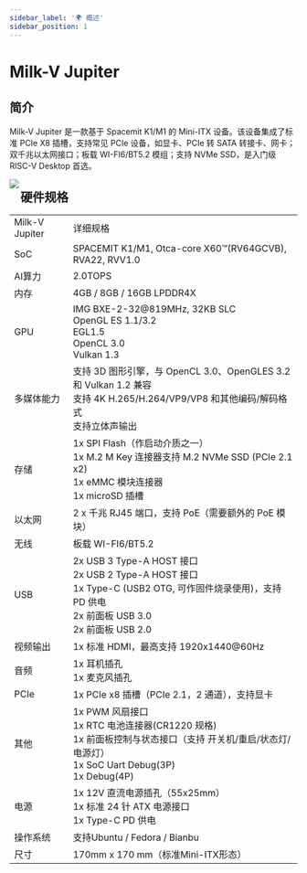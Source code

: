 ```yaml
---
sidebar_label: '🌍 概述'
sidebar_position: 1
---
```


# Milk-V Jupiter

## 简介

Milk-V Jupiter 是一款基于 Spacemit K1/M1 的 Mini-ITX 设备。该设备集成了标准 PCIe X8 插槽，支持常见 PCIe 设备，如显卡、PCIe 转 SATA 转接卡、网卡；双千兆以太网接口；板载 WI-FI6/BT5.2 模组；支持 NVMe SSD，是入门级 RISC-V Desktop 首选。

<Image src='/docs/jupiter/jupiter-overview.webp' maxWidth='100%' align='left' />

## 硬件规格

<table>
    <tr>
        <td>Milk-V Jupiter</td>
        <td>详细规格</td>
    </tr>
    <tr>
        <td>SoC</td>
        <td>SPACEMIT K1/M1, Otca-core X60™(RV64GCVB), RVA22, RVV1.0</td>
    </tr>
    <tr>
        <td>AI算力</td>
        <td>2.0TOPS</td>
    </tr>
    <tr>
        <td>内存</td>
        <td>4GB / 8GB / 16GB LPDDR4X</td>
    </tr>
    <tr>
        <td>GPU</td>
        <td>IMG BXE-2-32@819MHz, 32KB SLC <br/> OpenGL ES 1.1/3.2 <br/> EGL1.5 <br/> OpenCL 3.0 <br/> Vulkan 1.3</td>
    </tr>
    <tr>
        <td>多媒体能力</td>
        <td>支持 3D 图形引擎，与 OpenCL 3.0、OpenGLES 3.2 和 Vulkan 1.2 兼容 <br/> 支持 4K H.265/H.264/VP9/VP8 和其他编码/解码格式 <br/> 支持立体声输出</td>
    </tr>
    <tr>
        <td>存储</td>
        <td>1x SPI Flash（作启动介质之一）<br/> 1x M.2 M Key 连接器支持 M.2 NVMe SSD (PCIe 2.1 x2) <br/> 1x eMMC 模块连接器 <br/> 1x microSD 插槽</td>
    </tr>
    <tr>
        <td>以太网</td>
        <td>2 x 千兆 RJ45 端口，支持 PoE（需要额外的 PoE 模块）</td>
    </tr>
    <tr>
        <td>无线</td>
        <td>板载 WI-FI6/BT5.2</td>
    </tr>
    <tr>
        <td>USB</td>
        <td>2x USB 3 Type-A HOST 接口 <br/> 2x USB 2 Type-A HOST 接口 <br/> 1x Type-C (USB2 OTG, 可作固件烧录使用)，支持 PD 供电 <br/> 2x 前面板 USB 3.0 <br/> 2x 前面板 USB 2.0</td>
    </tr>
    <tr>
        <td>视频输出</td>
        <td>1x 标准 HDMI，最高支持 1920x1440@60Hz</td>
    </tr>
    <tr>
        <td>音频</td>
        <td>1x 耳机插孔 <br/> 1x 麦克风插孔</td>
    </tr>
    <tr>
        <td>PCIe</td>
        <td>1x PCIe x8 插槽（PCIe 2.1，2 通道），支持显卡</td>
    </tr>
    <tr>
        <td>其他</td>
        <td>1x PWM 风扇接口 <br/> 1x RTC 电池连接器(CR1220 规格) <br/> 1x 前面板控制与状态接口（支持 开关机/重启/状态灯/电源灯） <br/> 1x SoC Uart Debug(3P) <br/> 1x Debug(4P)</td>
    </tr>
    <tr>
        <td>电源</td>
        <td>1x 12V 直流电源插孔（55x25mm）<br/> 1x 标准 24 针 ATX 电源接口 <br/> 1x Type-C PD 供电</td>
    </tr>
    <tr>
        <td>操作系统</td>
        <td>支持Ubuntu / Fedora / Bianbu</td>
    </tr>
    <tr>
        <td>尺寸</td>
        <td>170mm x 170 mm（标准Mini-ITX形态）</td>
    </tr>
</table>
